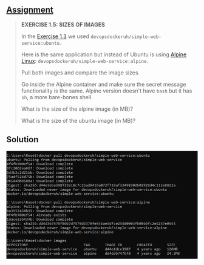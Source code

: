 ## [Assignment](https://courses.mooc.fi/org/uh-cs/courses/devops-with-docker/chapter-2/in-depth-dive-into-images#c0ac55c7-47dc-4e80-8021-e39440b33b91)

> **EXERCISE 1.5: SIZES OF IMAGES**
> 
> In the [Exercise 1.3](https://courses.mooc.fi/org/uh-cs/courses/devops-with-docker/chapter-2/running-and-stopping-containers#4b132769-24bb-4523-b620-1f355fb69a18) we used `devopsdockeruh/simple-web-service:ubuntu.`
> 
> Here is the same application but instead of Ubuntu is using [Alpine Linux](https://www.alpinelinux.org/): `devopsdockeruh/simple-web-service:alpine`.
> 
> Pull both images and compare the image sizes.
> 
> Go inside the Alpine container and make sure the secret message functionality is the same. Alpine version doesn't have `bash` but it has `sh`, a more bare-bones shell.
>
> What is the size of the alpine image (in MB)?
>
> What is the size of the ubuntu image (in MB)?


## Solution

![Solution to Exercise 1.5](https://raw.githubusercontent.com/VikSil/DevOps_with_Docker/refs/heads/trunk/Part1/Exercise_1.5/Exercise_1.5.png)